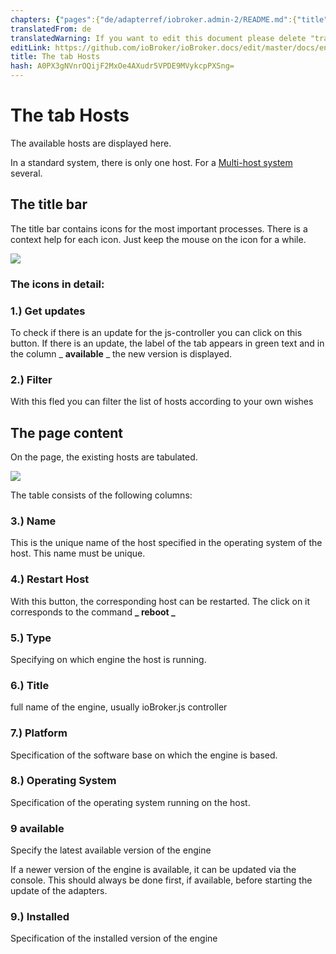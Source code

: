 ```yaml
---
chapters: {"pages":{"de/adapterref/iobroker.admin-2/README.md":{"title":{"de":"no title"},"content":"de/adapterref/iobroker.admin-2/README.md"},"de/adapterref/iobroker.admin-2/admin/tab-adapters.md":{"title":{"de":"Der Reiter Adapter"},"content":"de/adapterref/iobroker.admin-2/admin/tab-adapters.md"},"de/adapterref/iobroker.admin-2/admin/tab-instances.md":{"title":{"de":"Der Reiter Instanzen"},"content":"de/adapterref/iobroker.admin-2/admin/tab-instances.md"},"de/adapterref/iobroker.admin-2/admin/tab-objects.md":{"title":{"de":"Der Reiter Objekte"},"content":"de/adapterref/iobroker.admin-2/admin/tab-objects.md"},"de/adapterref/iobroker.admin-2/admin/tab-states.md":{"title":{"de":"Der Reiter Zustände"},"content":"de/adapterref/iobroker.admin-2/admin/tab-states.md"},"de/adapterref/iobroker.admin-2/admin/tab-groups.md":{"title":{"de":"Der Reiter Gruppen"},"content":"de/adapterref/iobroker.admin-2/admin/tab-groups.md"},"de/adapterref/iobroker.admin-2/admin/tab-users.md":{"title":{"de":"Der Reiter Benutzer"},"content":"de/adapterref/iobroker.admin-2/admin/tab-users.md"},"de/adapterref/iobroker.admin-2/admin/tab-events.md":{"title":{"de":"Der Reiter Ereignisse"},"content":"de/adapterref/iobroker.admin-2/admin/tab-events.md"},"de/adapterref/iobroker.admin-2/admin/tab-hosts.md":{"title":{"de":"Der Reiter Hosts"},"content":"de/adapterref/iobroker.admin-2/admin/tab-hosts.md"},"de/adapterref/iobroker.admin-2/admin/tab-enums.md":{"title":{"de":"Der Reiter Aufzählungen"},"content":"de/adapterref/iobroker.admin-2/admin/tab-enums.md"},"de/adapterref/iobroker.admin-2/admin/tab-log.md":{"title":{"de":"Der Reiter Log"},"content":"de/adapterref/iobroker.admin-2/admin/tab-log.md"},"de/adapterref/iobroker.admin-2/admin/tab-system.md":{"title":{"de":"Die Systemeinstellungen"},"content":"de/adapterref/iobroker.admin-2/admin/tab-system.md"}}}
translatedFrom: de
translatedWarning: If you want to edit this document please delete "translatedFrom" field, elsewise this document will be translated automatically again
editLink: https://github.com/ioBroker/ioBroker.docs/edit/master/docs/en/adapterref/iobroker.admin-2/admin/tab-hosts.md
title: The tab Hosts
hash: A0PX3gNVnrOQijF2MxOe4AXudr5VPDE9MVykcpPXSng=
---
```

# The tab Hosts
The available hosts are displayed here.

In a standard system, there is only one host. For a [Multi-host system](http://www.iobroker.net/?page_id=3068&lang=de) several.

## The title bar
The title bar contains icons for the most important processes. There is a context help for each icon. Just keep the mouse on the icon for a while.

![](../../../../de/adapterref/iobroker.admin-2/admin/img/tab-hosts_Hosts_icons.jpg)

### **The icons in detail:**
### **1.) Get updates**
To check if there is an update for the js-controller you can click on this button. If there is an update, the label of the tab appears in green text and in the column _ **available** _ the new version is displayed.

### **2.) Filter**
With this fled you can filter the list of hosts according to your own wishes

## The page content
On the page, the existing hosts are tabulated.

![](../../../../de/adapterref/iobroker.admin-2/admin/img/tab-hosts_Hosts_01.jpg)

The table consists of the following columns:

### **3.) Name**
This is the unique name of the host specified in the operating system of the host. This name must be unique.

### **4.) Restart Host**
With this button, the corresponding host can be restarted. The click on it corresponds to the command **_ reboot _**

### **5.) Type**
Specifying on which engine the host is running.

### **6.) Title**
full name of the engine, usually ioBroker.js controller

### **7.) Platform**
Specification of the software base on which the engine is based.

### **8.) Operating System**
Specification of the operating system running on the host.

### **9 available**
Specify the latest available version of the engine

If a newer version of the engine is available, it can be updated via the console.
This should always be done first, if available, before starting the update of the adapters.

### **9.) Installed**
Specification of the installed version of the engine